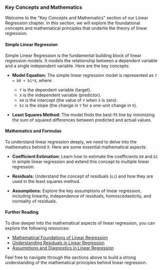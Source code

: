 ### Key Concepts and Mathematics

Welcome to the "Key Concepts and Mathematics" section of our Linear Regression chapter. In this section, we will explore the foundational concepts and mathematical principles that underlie the theory of linear regression.

#### Simple Linear Regression

Simple Linear Regression is the fundamental building block of linear regression models. It models the relationship between a dependent variable and a single independent variable. Here are the key concepts:

- **Model Equation:** The simple linear regression model is represented as `Y = b0 + b1*X`, where:
  - `Y` is the dependent variable (target).
  - `X` is the independent variable (predictor).
  - `b0` is the intercept (the value of `Y` when `X` is zero).
  - `b1` is the slope (the change in `Y` for a one-unit change in `X`).

- **Least Squares Method:** The model finds the best-fit line by minimizing the sum of squared differences between predicted and actual values.

#### Mathematics and Formulas

To understand linear regression deeply, we need to delve into the mathematics behind it. Here are some essential mathematical aspects:

- **Coefficient Estimation:** Learn how to estimate the coefficients `b0` and `b1` in simple linear regression and extend this concept to multiple linear regression.

- **Residuals:** Understand the concept of residuals (`εi`) and how they are used in the least squares method.

- **Assumptions:** Explore the key assumptions of linear regression, including linearity, independence of residuals, homoscedasticity, and normality of residuals.

#### Further Reading

To dive deeper into the mathematical aspects of linear regression, you can explore the following resources:

- [Mathematical Foundations of Linear Regression](Linear-Regression/Mathematical-Foundations.md)
- [Understanding Residuals in Linear Regression](Linear-Regression/Understanding-Residuals.md)
- [Assumptions and Diagnostics in Linear Regression](Linear-Regression/Assumptions-and-Diagnostics.md)

Feel free to navigate through the sections above to build a strong understanding of the mathematical principles behind linear regression.